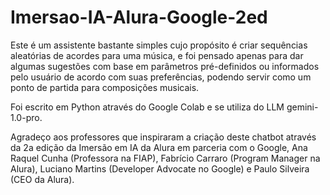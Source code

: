 # Imersao-IA-Alura-Google-2ed

Este é um assistente bastante simples cujo propósito é criar sequências aleatórias de acordes para uma música, e foi pensado apenas para dar algumas sugestões com base em parâmetros pré-definidos ou informados pelo usuário de acordo com suas preferências, podendo servir como um ponto de partida para composições musicais.

Foi escrito em Python através do Google Colab e se utiliza do LLM gemini-1.0-pro.

Agradeço aos professores que inspiraram a criação deste chatbot através da 2a edição da Imersão em IA da Alura em parceria com o Google, Ana Raquel Cunha (Professora na FIAP), Fabrício Carraro (Program Manager na Alura), Luciano Martins (Developer Advocate no Google) e Paulo Silveira (CEO da Alura).

